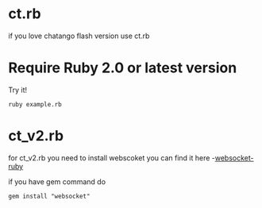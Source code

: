 # ct.rb
if you love chatango flash version use ct.rb

# Require Ruby 2.0 or latest version
Try it!

    ruby example.rb
    
# ct_v2.rb

for ct_v2.rb you need to install webscoket
you can find it here -[websocket-ruby](https://github.com/imanel/websocket-ruby)

if you have gem command do

    gem install "websocket"


